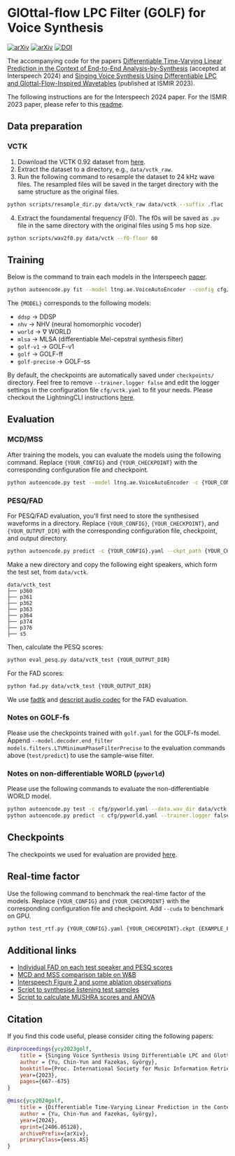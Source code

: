 # GlOttal-flow LPC Filter (GOLF) for Voice Synthesis
[![arXiv](https://img.shields.io/badge/arXiv-2306.17252-00ff00.svg)](https://arxiv.org/abs/2306.17252)
[![arXiv](https://img.shields.io/badge/arXiv-2406.05128-00ff00.svg)](https://arxiv.org/abs/2406.05128)
[![DOI](https://zenodo.org/badge/615456464.svg)](https://zenodo.org/doi/10.5281/zenodo.12786788)

The accompanying code for the papers [Differentiable Time-Varying Linear Prediction in the Context of End-to-End Analysis-by-Synthesis](https://arxiv.org/abs/2406.05128) (accepted at Interspeech 2024) and [Singing Voice Synthesis Using Differentiable LPC and Glottal-Flow-Inspired Wavetables](https://zenodo.org/records/10265377) (published at ISMIR 2023).

The following instructions are for the Interspeech 2024 paper. For the ISMIR 2023 paper, please refer to this [readme](V1-README.md).


## Data preparation

### VCTK

1. Download the VCTK 0.92 dataset from [here](https://datashare.is.ed.ac.uk/handle/10283/3443).
2. Extract the dataset to a directory, e.g., `data/vctk_raw`.
3. Run the following command to resample the dataset to 24 kHz wave files. The resampled files will be saved in the target directory with the same structure as the original files.
```bash
python scripts/resample_dir.py data/vctk_raw data/vctk --suffix .flac --sr 24000
```
4. Extract the foundamental frequency (F0). The f0s will be saved as `.pv` file in the same directory with the original files using 5 ms hop size.
```bash
python scripts/wav2f0.py data/vctk --f0-floor 60
```

## Training

Below is the command to train each models in the Interspeech [paper](https://arxiv.org/abs/2406.05128).

```bash
python autoencode.py fit --model ltng.ae.VoiceAutoEncoder --config cfg/vctk.yaml --model cfg/ae/decoder/{MODEL}.yaml --trainer.logger false
```

The `{MODEL}` corresponds to the following models:
- `ddsp` $\rightarrow$ DDSP
- `nhv` $\rightarrow$ NHV (neural homomorphic vocoder)
- `world` $\rightarrow$ $\nabla$ WORLD
- `mlsa` $\rightarrow$ MLSA (differentiable Mel-cepstral synthesis filter)
- `golf-v1` $\rightarrow$ GOLF-v1
- `golf` $\rightarrow$ GOLF-ff
- `golf-precise` $\rightarrow$ GOLF-ss

By default, the checkpoints are automatically saved under `checkpoints/` directory. 
Feel free to remove `--trainer.logger false` and edit the logger settings in the configuration file `cfg/vctk.yaml` to fit your needs.
Please checkout the LightningCLI instructions [here](https://lightning.ai/docs/pytorch/stable/cli/lightning_cli_advanced.html).

## Evaluation

### MCD/MSS

After training the models, you can evaluate the models using the following command. Replace `{YOUR_CONFIG}` and `{YOUR_CHECKPOINT}` with the corresponding configuration file and checkpoint.

```bash
python autoencode.py test --model ltng.ae.VoiceAutoEncoder -c {YOUR_CONFIG}.yaml --ckpt_path {YOUR_CHECKPOINT}.ckpt --data.duration 2 --data.overlap 0 --seed_everything false --data.wav_dir data/vctk --data.batch_size 32 --trainer.logger false
```

### PESQ/FAD

For PESQ/FAD evaluation, you'll first need to store the synthesised waveforms in a directory. Replace `{YOUR_CONFIG}`, `{YOUR_CHECKPOINT}`, and `{YOUR_OUTPUT_DIR}` with the corresponding configuration file, checkpoint, and output directory.

```bash
python autoencode.py predict -c {YOUR_CONFIG}.yaml --ckpt_path {YOUR_CHECKPOINT}.ckpt --trainer.logger false --seed_everything false --data.wav_dir data/vctk --trainer.callbacks+=ltng.cli.MyPredictionWriter --trainer.callbacks.output_dir {YOUR_OUTPUT_DIR}
```

Make a new directory and copy the following eight speakers, which form the test set, from `data/vctk`.
```
data/vctk_test
├── p360
├── p361
├── p362
├── p363
├── p364
├── p374
├── p376
├── s5
```

Then, calculate the PESQ scores:
    
```bash
python eval_pesq.py data/vctk_test {YOUR_OUTPUT_DIR}
```

For the FAD scores:

```bash
python fad.py data/vctk_test {YOUR_OUTPUT_DIR}
```

We use [fadtk](https://github.com/microsoft/fadtk) and [descript audio codec](https://github.com/descriptinc/descript-audio-codec) for the FAD evaluation. 

### Notes on GOLF-fs

Please use the checkpoints trained with `golf.yaml` for the GOLF-fs model. Append `--model.decoder.end_filter models.filters.LTVMinimumPhaseFilterPrecise` to the evaluation commands above (`test/predict`) to use the sample-wise filter.

### Notes on non-differentiable WORLD (`pyworld`)

Please use the following commands to evaluate the non-differentiable WORLD model.

```bash
python autoencode.py test -c cfg/pyworld.yaml --data.wav_dir data/vctk --model ltng.world_ae.WORLDAutoEncoder
python autoencode.py predict -c cfg/pyworld.yaml --trainer.logger false --seed_everything false --data.wav_dir data/vctk --trainer.callbacks+=autoencode.MyPredictionWriter --trainer.callbacks.output_dir {YOUR_OUTPUT_DIR}
```

## Checkpoints

The checkpoints we used for evaluation are provided [here](ckpts/interspeech24).

## Real-time factor

Use the following command to benchmark the real-time factor of the models. Replace `{YOUR_CONFIG}` and `{YOUR_CHECKPOINT}` with the corresponding configuration file and checkpoint. Add `--cuda` to benchmark on GPU.

```bash
python test_rtf.py {YOUR_CONFIG}.yaml {YOUR_CHECKPOINT}.ckpt {EXAMPLE_FILE}.wav
```

## Additional links

- [Individual FAD on each test speaker and PESQ scores](https://docs.google.com/spreadsheets/d/1E_2AVUXLITRd1R5oolYvcYwKqAB5YJ_V_jWVkQKx-VQ/edit?usp=sharing)
- [MCD and MSS comparison table on W&B](https://api.wandb.ai/links/iamycy/qa1pckb0)
- [Interspeech Figure 2 and some ablation observations](notebooks/interspeech/compare-spec-env.ipynb)
- [Script to synthesise listening test samples](notebooks/interspeech/listening-samples.ipynb)
- [Script to calculate MUSHRA scores and ANOVA](notebooks/interspeech/mushra.ipynb)




## Citation

If you find this code useful, please consider citing the following papers:

```bibtex
@inproceedings{ycy2023golf,
    title = {Singing Voice Synthesis Using Differentiable LPC and Glottal-Flow-Inspired Wavetables},
    author = {Yu, Chin-Yun and Fazekas, György},
    booktitle={Proc. International Society for Music Information Retrieval},
    year={2023},
    pages={667--675}
}

@misc{ycy2024golf,
    title = {Differentiable Time-Varying Linear Prediction in the Context of End-to-End Analysis-by-Synthesis},
    author = {Yu, Chin-Yun and Fazekas, György},
    year={2024},
    eprint={2406.05128},
    archivePrefix={arXiv},
    primaryClass={eess.AS}
}
```